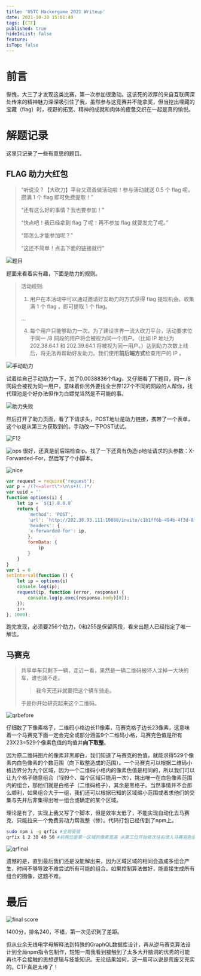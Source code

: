 ```yaml
---
title: 'USTC Hackergame 2021 Writeup'
date: 2021-10-30 15:01:49
tags: [CTF]
published: true
hideInList: false
feature: 
isTop: false
---
```

# 前言

惭愧，大三了才发现这类比赛，第一次参加很激动。这该死的浓厚的来自互联网深处传来的精神魅力深深吸引住了我，虽然参与这竞赛并不能拿奖，但当挖出埋藏的宝藏（flag）时，视野的拓宽、精神的成就和肉体的疲惫交织在一起是真的愉悦。

# 解题记录

这里只记录了一些有意思的题目。

## FLAG 助力大红包

> “听说没？【大砍刀】平台又双叒做活动啦！参与活动就送 0.5 个 flag 呢，攒满 1 个 flag 即可免费提取！”
>
> “还有这么好的事情？我也要参加！”
>
> “快点吧！我已经拿到 flag 了呢！再不参加 flag 就要发完了呢。”
>
> “那怎么才能参加呢？”
>
> “这还不简单！点击下面的链接就行”

![题目](https://lafish.fun/post-images/1635577589169.png)

题面来看着实有趣，下面是助力的规则。

> 活动规则:
>
> 1. 用户在本活动中可以通过邀请好友助力的方式获得 flag 提现机会。收集满 1 个 flag ，即可提取 1 个 flag。
>
> ...
>
> 4. 每个用户只能够助力一次。为了建设世界一流大砍刀平台，活动要求位于同一 /8 网段的用户将会被视为同一个用户。（比如 IP 地址为 202.38.64.1 和 202.39.64.1 将被视为同一用户。）达到助力次数上线后，将无法再帮助好友助力。我们使用**前后端方式**检查用户的 IP 。

![手动助力](https://lafish.fun/post-images/1635577645433.png)

试着给自己手动助力一下，加了0.0038836个flag，又仔细看了下题目，同一 /8 网段会被视为同一用户，意味着你另外要找全世界127个不同的网段的人帮你，找代理池是个好办法但作为白嫖党当然是不可能的事。

![助力失败](https://lafish.fun/post-images/1635577690422.png)

然后打开了助力页面，看了下请求头，POST地址是助力链接，携带了一个表单，这个ip是从第三方获取到的。手动改一下POST试试。

![F12](https://lafish.fun/post-images/1635577715303.png)

![ops](https://lafish.fun/post-images/1635577739318.png)
很好，还真是前后端检查ip。找了一下还真有伪造ip地址请求的头参数：X-Forwarded-For，然后写了个小脚本。

![nice](https://lafish.fun/post-images/1635577778509.png)

```javascript
var request = require('request');
var p = /(?<=alert\">\n\s+)(.)*/
var uuid = ''
function options(i) {
    let ip = `${i}.8.8.8`
    return {
        'method': 'POST',
        'url': `http://202.38.93.111:10888/invite/c1b1ff6b-494b-4f3d-8fa7-4150273f4dce`,
        'headers': {
        'x-forwarded-for': ip,
        },
        formData: {
            ip
        }
    }
}
var i = 0
setInterval(function () {
    let ip = options(i)
    console.log(ip);
    request(ip, function (error, response) {
        console.log(p.exec(response.body)[0]);
    });
    i++
}, 1000);
```

跑完发现，必须要256个助力，0和255是保留网段，看来出题人已经指定了唯一解法。

## 马赛克

> 共享单车只剩下一辆，走近一看，果然是一辆二维码被坏人涂掉一大块的车，谁也骑不走。
>
> > 我今天还非就要把这个辆车骑走。
>
> 于是你开始研究起来这个二维码。

![qrbefore](https://lafish.fun/post-images/1635578017018.bmp)

仔细数了下像素格子，二维码小格边长11像素，马赛克格子边长23像素，这意味着一个马赛克下面一定会完全或部分涵盖9个二维码小格，马赛克色值是所有23X23=529个像素色值的均值并**向下取整**。

因为原二维码图片的像素非黑即白，我们知道了马赛克的色值，就能求得529个像素内白色像素的个数范围（向下取整造成的范围）。一个马赛克可以根据二维码小格边界分为九个区域，因为一个二维码小格内的像素色值是相同的，所以我们可以让九个格子随意组合（1到9个、每个区域只能用一次），挑出唯一在白色像素范围内的组合，那他们就是白格子（二维码格子），其余是黑格子。当然事情并不会那么顺利，如果组合大于一组，我们还可以根据已知的区域缩小范围或者求他们的交集与先并后非集得出唯一组合或确定的某个区域。

理论是有了，实现上我又写了个脚本，但是效率太低了，不能实现自动化去马赛克，只能拉来一个免费劳动力帮我整（惨）。代码打包已经传到了npm上。

```bash
sudo npm i -g qrfix #全局安装
qrfix 1 2 30 40 50 #前两位是第一区域的像素宽高 从第三位开始依次往右填入马赛克色值
```

![qrfinal](https://lafish.fun/post-images/1635578155428.png)

遗憾的是，直到最后我们还是没能解出来，因为区域区域的相同会造成多组合产生，时间不够导致不难尝试所有可能的组合。如果控制算法做好，能直接生成所有组合的图像，这题不难。

# 最后

![final score](https://lafish.fun/post-images/1635577508835.png)

1400分，排名240，不错，第一次见识到了差距。

但从业余无线电字母解释法到特殊的GraphQL数据库设计，再从逆马赛克算法设计到全局npm指令包制作，短短一周我看到接触到了太多大开脑洞的优秀的可能再也不会接触的思想逻辑与技能知识。无论结果如何，这一周可以说是荒废又充实的。CTF真是太棒了！

